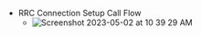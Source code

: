 * RRC Connection Setup Call Flow
  * ![Screenshot 2023-05-02 at 10 39 29 AM](https://user-images.githubusercontent.com/32083899/235743064-60a86288-bba6-40ac-9e98-70dfe673990a.png)
